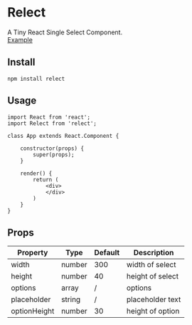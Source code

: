 # Relect
A Tiny React Single Select Component.  
[Example](http://chenjiahan.github.io/relect/)

## Install

    npm install relect

## Usage

    import React from 'react';
    import Relect from 'relect';
    
    class App extends React.Component {
    
        constructor(props) {
            super(props);
        }
    
        render() {
            return (
                <div>
                </div>
            )
        }
    }

## Props

Property|Type|Default|Description
---|---|---|---
width|number|300|width of select
height|number|40|height of select
options|array|/|options
placeholder|string|/|placeholder text
optionHeight|number|30|height of option
